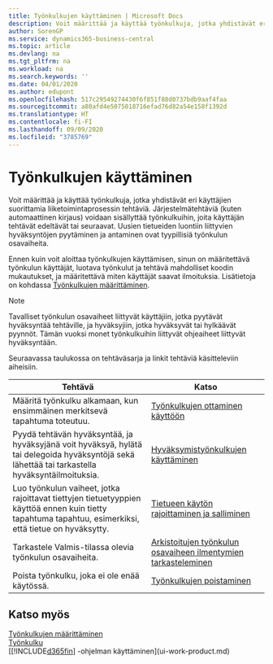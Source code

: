 ```yaml
---
title: Työnkulkujen käyttäminen | Microsoft Docs
description: Voit määrittää ja käyttää työnkulkuja, jotka yhdistävät eri käyttäjien suorittamia liiketoimintaprosessin tehtäviä. Järjestelmätehtäviä (kuten automaattinen kirjaus) voidaan sisällyttää työnkulkuihin, joita käyttäjän tehtävät edeltävät tai seuraavat. Uusien tietueiden luontiin liittyvien hyväksyntöjen pyytäminen ja antaminen ovat tyypillisiä työnkulun osavaiheita.
author: SorenGP
ms.service: dynamics365-business-central
ms.topic: article
ms.devlang: na
ms.tgt_pltfrm: na
ms.workload: na
ms.search.keywords: ''
ms.date: 04/01/2020
ms.author: edupont
ms.openlocfilehash: 517c29549274430f6f851f88d0737bdb9aaf4faa
ms.sourcegitcommit: a80afd4e5075018716efad76d82a54e158f1392d
ms.translationtype: HT
ms.contentlocale: fi-FI
ms.lasthandoff: 09/09/2020
ms.locfileid: "3785769"
---
```

# <a name="using-workflows"></a>Työnkulkujen käyttäminen
Voit määrittää ja käyttää työnkulkuja, jotka yhdistävät eri käyttäjien suorittamia liiketoimintaprosessin tehtäviä. Järjestelmätehtäviä (kuten automaattinen kirjaus) voidaan sisällyttää työnkulkuihin, joita käyttäjän tehtävät edeltävät tai seuraavat. Uusien tietueiden luontiin liittyvien hyväksyntöjen pyytäminen ja antaminen ovat tyypillisiä työnkulun osavaiheita.  

 Ennen kuin voit aloittaa työnkulkujen käyttämisen, sinun on määritettävä työnkulun käyttäjät, luotava työnkulut ja tehtävä mahdolliset koodin mukautukset, ja määritettävä miten käyttäjät saavat ilmoituksia. Lisätietoja on kohdassa [Työnkulkujen määrittäminen](across-set-up-workflows.md).  

> [!NOTE]  
>  Tavalliset työnkulun osavaiheet liittyvät käyttäjiin, jotka pyytävät hyväksyntää tehtäville, ja hyväksyjiin, jotka hyväksyvät tai hylkäävät pyynnöt. Tämän vuoksi monet työnkulkuihin liittyvät ohjeaiheet liittyvät hyväksyntään.  

 Seuraavassa taulukossa on tehtäväsarja ja linkit tehtäviä käsitteleviin aiheisiin.  

|**Tehtävä**|**Katso**|  
|------------|-------------|  
|Määritä työnkulku alkamaan, kun ensimmäinen merkitsevä tapahtuma toteutuu.|[Työnkulkujen ottaminen käyttöön](across-how-to-enable-workflows.md)|  
|Pyydä tehtävän hyväksyntää, ja hyväksyjänä voit hyväksyä, hylätä tai delegoida hyväksyntöjä sekä lähettää tai tarkastella hyväksyntäilmoituksia.|[Hyväksymistyönkulkujen käyttäminen](across-how-use-approval-workflows.md)|  
|Luo työnkulun vaiheet, jotka rajoittavat tiettyjen tietuetyyppien käyttöä ennen kuin tietty tapahtuma tapahtuu, esimerkiksi, että tietue on hyväksytty.|[Tietueen käytön rajoittaminen ja salliminen](across-how-to-restrict-and-allow-usage-of-a-record.md)|  
|Tarkastele Valmis-tilassa olevia työnkulun osavaiheita.|[Arkistoitujen työnkulun osavaiheen ilmentymien tarkasteleminen](across-how-to-view-archived-workflow-step-instances.md)|  
|Poista työnkulku, joka ei ole enää käytössä.|[Työnkulkujen poistaminen](across-how-to-delete-workflows.md)|  

## <a name="see-also"></a>Katso myös  
[Työnkulkujen määrittäminen](across-set-up-workflows.md)   
[Työnkulku](across-workflow.md)   
[[!INCLUDE[d365fin](includes/d365fin_md.md)] -ohjelman käyttäminen](ui-work-product.md)
